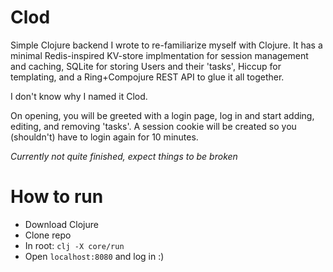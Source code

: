 # Clod 
Simple Clojure backend I wrote to re-familiarize myself with Clojure.
It has a minimal Redis-inspired KV-store implmentation for session management and caching, 
SQLite for storing Users and their 'tasks', Hiccup for templating, and a Ring+Compojure REST API 
to glue it all together.

I don't know why I named it Clod.

On opening, you will be greeted with a login page, log in and start adding, editing, and removing 'tasks'. 
A session cookie will be created so you (shouldn't) have to login again for 10 minutes.

*Currently not quite finished, expect things to be broken*

# How to run
- Download Clojure
- Clone repo
- In root: `clj -X core/run`
- Open `localhost:8080` and log in :)
